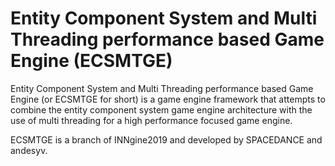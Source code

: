 # Entity Component System and Multi Threading performance based Game Engine (ECSMTGE)
Entity Component System and Multi Threading performance based Game Engine (or ECSMTGE for short)
is a game engine framework that attempts to combine the entity component system game engine
architecture with the use of multi threading for a high performance focused game engine.

ECSMTGE is a branch of INNgine2019 and developed by SPACEDANCE and andesyv.
